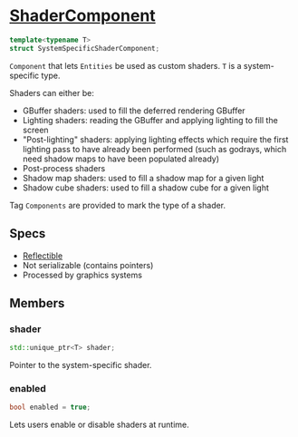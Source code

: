 # [ShaderComponent](ShaderComponent.hpp)

```cpp
template<typename T>
struct SystemSpecificShaderComponent;
```

`Component` that lets `Entities` be used as custom shaders. `T` is a system-specific type.

Shaders can either be:
* GBuffer shaders: used to fill the deferred rendering GBuffer
* Lighting shaders: reading the GBuffer and applying lighting to fill the screen
* "Post-lighting" shaders: applying lighting effects which require the first lighting pass to have already been performed (such as godrays, which need shadow maps to have been populated already)
* Post-process shaders
* Shadow map shaders: used to fill a shadow map for a given light
* Shadow cube shaders: used to fill a shadow cube for a given light

Tag `Components` are provided to mark the type of a shader.

## Specs

* [Reflectible](https://github.com/phisko/putils/blob/master/reflection.md)
* Not serializable (contains pointers)
* Processed by graphics systems

## Members

### shader

```cpp
std::unique_ptr<T> shader;
```

Pointer to the system-specific shader.

### enabled

```cpp
bool enabled = true;
```

Lets users enable or disable shaders at runtime.